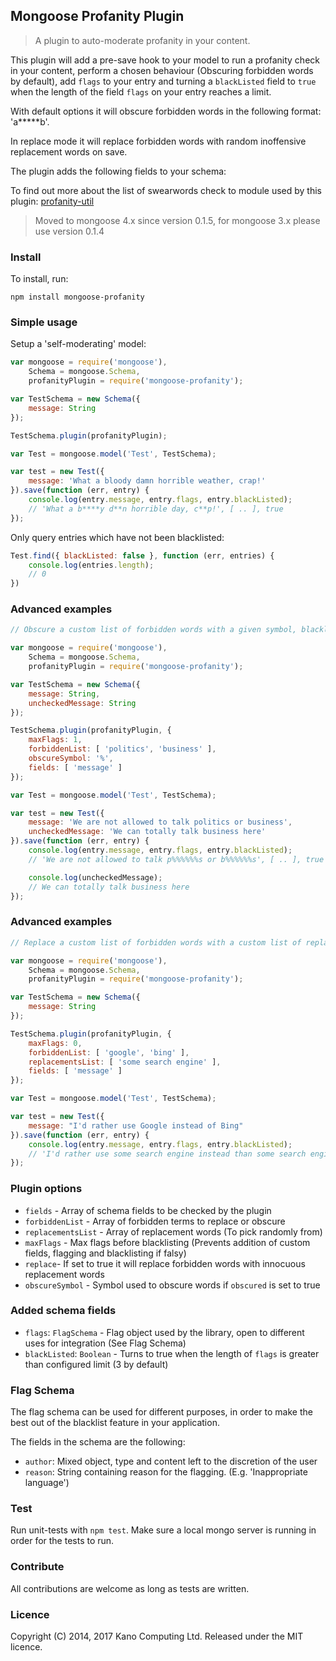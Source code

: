 ## Mongoose Profanity Plugin

> A plugin to auto-moderate profanity in your content.

This plugin will add a pre-save hook to your model to run a profanity check in your content, perform a chosen behaviour (Obscuring forbidden words by default), add `flags` to your entry and turning a `blackListed` field to `true` when the length of the field `flags` on your entry reaches a limit.

With default options it will obscure forbidden words in the following format: 'a*****b'.

In replace mode it will replace forbidden words with random inoffensive replacement words on save.

The plugin adds the following fields to your schema:

To find out more about the list of swearwords check to module used by this plugin: [profanity-util](https://github.com/KanoComputing/nodejs-profanity-util)

> Moved to mongoose 4.x since version 0.1.5, for mongoose 3.x please use version 0.1.4

### Install

To install, run:

`npm install mongoose-profanity`

### Simple usage

Setup a 'self-moderating' model:

```javascript
var mongoose = require('mongoose'),
    Schema = mongoose.Schema,
    profanityPlugin = require('mongoose-profanity');

var TestSchema = new Schema({
    message: String
});

TestSchema.plugin(profanityPlugin);

var Test = mongoose.model('Test', TestSchema);

var test = new Test({
    message: 'What a bloody damn horrible weather, crap!'
}).save(function (err, entry) {
    console.log(entry.message, entry.flags, entry.blackListed);
    // 'What a b****y d**n horrible day, c**p!', [ .. ], true
});
```

Only query entries which have not been blacklisted:

```javascript
Test.find({ blackListed: false }, function (err, entries) {
	console.log(entries.length);
	// 0
})
```

### Advanced examples

```javascript
// Obscure a custom list of forbidden words with a given symbol, blacklist if 1 more are found

var mongoose = require('mongoose'),
    Schema = mongoose.Schema,
    profanityPlugin = require('mongoose-profanity');

var TestSchema = new Schema({
    message: String,
    uncheckedMessage: String
});

TestSchema.plugin(profanityPlugin, {
    maxFlags: 1,
    forbiddenList: [ 'politics', 'business' ],
    obscureSymbol: '%',
    fields: [ 'message' ]
});

var Test = mongoose.model('Test', TestSchema);

var test = new Test({
    message: 'We are not allowed to talk politics or business',
    uncheckedMessage: 'We can totally talk business here'
}).save(function (err, entry) {
    console.log(entry.message, entry.flags, entry.blackListed);
    // 'We are not allowed to talk p%%%%%%s or b%%%%%%s', [ .. ], true

	console.log(uncheckedMessage);
	// We can totally talk business here
});
```

### Advanced examples

```javascript
// Replace a custom list of forbidden words with a custom list of replacement words, never blacklist

var mongoose = require('mongoose'),
    Schema = mongoose.Schema,
    profanityPlugin = require('mongoose-profanity');

var TestSchema = new Schema({
    message: String
});

TestSchema.plugin(profanityPlugin, {
    maxFlags: 0,
    forbiddenList: [ 'google', 'bing' ],
    replacementsList: [ 'some search engine' ],
    fields: [ 'message' ]
});

var Test = mongoose.model('Test', TestSchema);

var test = new Test({
    message: "I'd rather use Google instead of Bing"
}).save(function (err, entry) {
    console.log(entry.message, entry.flags, entry.blackListed);
    // 'I'd rather use some search engine instead than some search engine', [ .. ], true
});
```

### Plugin options

* `fields` - Array of schema fields to be checked by the plugin
* `forbiddenList` - Array of forbidden terms to replace or obscure
* `replacementsList` - Array of replacement words (To pick randomly from)
* `maxFlags` - Max flags before blacklisting (Prevents addition of custom fields, flagging and blacklisting if falsy)
* `replace`- If set to true it will replace forbidden words with innocuous replacement words
* `obscureSymbol` - Symbol used to obscure words if `obscured` is set to true

### Added schema fields

* `flags`: `FlagSchema` - Flag object used by the library, open to different uses for integration (See Flag Schema)
* `blackListed`: `Boolean` - Turns to true when the length of `flags` is greater than configured limit (3 by default)

### Flag Schema

The flag schema can be used for different purposes, in order to make the best out of the blacklist feature in your application.

The fields in the schema are the following:

* `author`: Mixed object, type and content left to the discretion of the user
* `reason`: String containing reason for the flagging. (E.g. 'Inappropriate language')

### Test

Run unit-tests with `npm test`. Make sure a local mongo server is running in order for the tests to run.

### Contribute

All contributions are welcome as long as tests are written.

### Licence

Copyright (C) 2014, 2017 Kano Computing Ltd. Released under the MIT licence.
